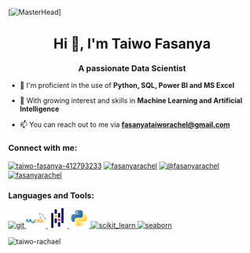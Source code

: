 <!--
**Taiwo-Rachael/Taiwo-Rachael** is a ✨ _special_ ✨ repository because its `README.md` (this file) appears on your GitHub profile.

Here are some ideas to get you started:

- 🔭 I’m currently working on ...
- 🌱 I’m currently learning ...
- 👯 I’m looking to collaborate on ...
- 🤔 I’m looking for help with ...
- 💬 Ask me about ...
- 📫 How to reach me: ...
- 😄 Pronouns: ...
- ⚡ Fun fact: ...
-->
[![MasterHead](https://encrypted-tbn0.gstatic.com/images?q=tbn:ANd9GcTWGcZ-WhSgxmuMCqbK_A5LQmCNULumVWzjxg&s)]
<h1 align="center">Hi 👋, I'm Taiwo Fasanya</h1>
<h3 align="center">A passionate Data Scientist</h3>

- 🌱 I'm proficient in the use of **Python, SQL, Power BI and MS Excel**

- 🌱 With growing interest and skills in **Machine Learning and Artificial Intelligence**

- 📫 You can reach out to me via **fasanyataiworachel@gmail.com**

<h3 align="left">Connect with me:</h3>
<p align="left">
<a href="https://linkedin.com/in/taiwo-fasanya-412793233" target="blank"><img align="center" src="https://raw.githubusercontent.com/rahuldkjain/github-profile-readme-generator/master/src/images/icons/Social/linked-in-alt.svg" alt="taiwo-fasanya-412793233" height="30" width="40" /></a>
<a href="https://kaggle.com/fasanyarachel" target="blank"><img align="center" src="https://raw.githubusercontent.com/rahuldkjain/github-profile-readme-generator/master/src/images/icons/Social/kaggle.svg" alt="fasanyarachel" height="30" width="40" /></a>
<a href="https://medium.com/@fasanyarachel" target="blank"><img align="center" src="https://raw.githubusercontent.com/rahuldkjain/github-profile-readme-generator/master/src/images/icons/Social/medium.svg" alt="@fasanyarachel" height="30" width="40" /></a>
<a href="https://www.hackerrank.com/fasanyarachel" target="blank"><img align="center" src="https://raw.githubusercontent.com/rahuldkjain/github-profile-readme-generator/master/src/images/icons/Social/hackerrank.svg" alt="fasanyarachel" height="30" width="40" /></a>
</p>

<h3 align="left">Languages and Tools:</h3>
<p align="left"> <a href="https://git-scm.com/" target="_blank" rel="noreferrer"> <img src="https://www.vectorlogo.zone/logos/git-scm/git-scm-icon.svg" alt="git" width="40" height="40"/> </a> <a href="https://www.mysql.com/" target="_blank" rel="noreferrer"> <img src="https://raw.githubusercontent.com/devicons/devicon/master/icons/mysql/mysql-original-wordmark.svg" alt="mysql" width="40" height="40"/> </a> <a href="https://pandas.pydata.org/" target="_blank" rel="noreferrer"> <img src="https://raw.githubusercontent.com/devicons/devicon/2ae2a900d2f041da66e950e4d48052658d850630/icons/pandas/pandas-original.svg" alt="pandas" width="40" height="40"/> </a> <a href="https://www.python.org" target="_blank" rel="noreferrer"> <img src="https://raw.githubusercontent.com/devicons/devicon/master/icons/python/python-original.svg" alt="python" width="40" height="40"/> </a> <a href="https://scikit-learn.org/" target="_blank" rel="noreferrer"> <img src="https://upload.wikimedia.org/wikipedia/commons/0/05/Scikit_learn_logo_small.svg" alt="scikit_learn" width="40" height="40"/> </a> <a href="https://seaborn.pydata.org/" target="_blank" rel="noreferrer"> <img src="https://seaborn.pydata.org/_images/logo-mark-lightbg.svg" alt="seaborn" width="40" height="40"/> </a> </p>

<p><img align="center" src="https://github-readme-stats.vercel.app/api/top-langs?username=taiwo-rachael&show_icons=true&locale=en&layout=compact" alt="taiwo-rachael" /></p>
